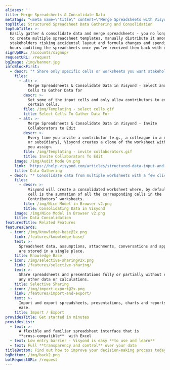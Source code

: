 ```yaml
---
aliases: ''
title: Merge Spreadsheets & Consolidate Data
metaTags: "<meta name=\"title\" content=\"Merge Spreadsheets with Visyond’s Spreadsheet Data Consolidation software”>\r\n\r\n<meta name=\"description\" content=\"Easily gather & consolidate data and merge Excel spreadsheets with Visyond’s data gathering and consolidation tool.\">\r\n\r\n<meta name=\"keywords\" content=\"merge spreadsheets, merge excel spreadsheets, excel data consolidation tool\">"
topTitle: Structured Spreadsheet Data Gathering and Consolidation
topSubTitle: >-
  Easily gather & consolidate data and merge spreadsheets - you no longer need
  to create multiple spreadsheet templates, manually distribute it among
  stakeholders risking accidental layout and formula changes and spending long
  hours auditing the spreadsheets once you’ve received them back with data.
signUpURL: /accounts/signup/
requestURL: /request
bgImage: /img/banner.jpg
infoBlockFirst:
  - descr: "* Share only specific cells or worksheets you want stakeholders to contribute data to\r\n* Avoid accidental layout changes or data overrides during data gathering as collaborators work with their own instances of a shared worksheet\r\n"
    files:
      - alt: >-
          Merge Spreadsheets & Consolidate Data in Visyond - Select and Share
          Cells to Gather Data for
        descr: >-
          Set some of the input cells and only allow contributors to edit
          certain cells.
        file: /img/Templating - select cells.gif
        title: Select Cells To Gather Data For
      - alt: >-
          Merge Spreadsheets & Consolidate Data in Visyond - Invite
          Collaborators to Edit
        descr: >-
          Every time you invite a contributor (e.g., a colleague in a department
          or subsidiary), Visyond creates a clone of the worksheet with a name
          you assign.
        file: /img/Templating - invite collaborators.gif
        title: Invite Collaborators To Edit
    image: /img/Audit Mode On.png
    link: 'https://help.visyond.com/articles/structured-data-input-and-consolidation/'
    title: Data Gathering
  - descr: "* Consolidate data from multiple worksheets with a few clicks\r\n* Visyond will generate a consolidated worksheet where, by default, each cell is the summation of all the corresponding cells in the contributors’ worksheets\r\n"
    files:
      - descr: >-
          Visyond will create a consolidated worksheet where, by default, each
          cell is the summation of all the corresponding cells in the
          Contributors’ worksheets.
        file: /img/Nice Model in Browser v2.png
        title: Consolidating Data in Visyond
    image: /img/Nice Model in Browser v2.png
    title: Data Consolidation
featuresTitle: Related Features
featuresCards:
  - icon: /img/knowledge-base@2x.png
    link: /features/knowledge-base/
    text: >-
      Spreadsheet data, assumptions, attachments, conversations and approvals
      are stored in a single place.
    title: Knowledge Base
  - icon: /img/selective-sharing@2x.png
    link: /features/selective-sharing/
    text: >-
      Share spreadsheets and presentations fully or partially without exposing
      any other data or calculations.
    title: Selective Sharing
  - icon: /img/import-export@2x.png
    link: /features/import-and-export/
    text: >-
      Import and export spreadsheets, presentations, charts and reports with
      ease.
    title: Import / Export
providesTitle: Get started in minutes
providesList:
  - text: >-
      A flexible and familiar spreadsheet interface that is
      **cross-compatible**  with Excel
  - text: Low entry barrier - Visyond is easy **to use and learn**
  - text: Full **transparency and control** over your data
titleBottom: Find out how to improve your decision-making process today
bgBottom: /img/back2.png
botRequestURL: /request
---
```


